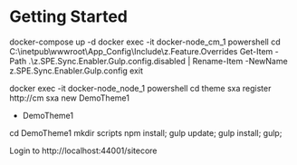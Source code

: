 # Getting Started

docker-compose up -d
docker exec -it docker-node_cm_1 powershell
cd C:\inetpub\wwwroot\App_Config\Include\z.Feature.Overrides
Get-Item -Path .\z.SPE.Sync.Enabler.Gulp.config.disabled | Rename-Item -NewName z.SPE.Sync.Enabler.Gulp.config
exit

docker exec -it docker-node_node_1 powershell
cd theme
sxa register http://cm
sxa new DemoTheme1
 - DemoTheme1

cd DemoTheme1
mkdir scripts
npm install; gulp update; gulp install; gulp;

Login to http://localhost:44001/sitecore